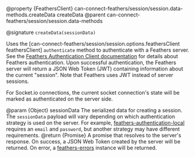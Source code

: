 @property {FeathersClient} can-connect-feathers/session/session.data-methods.createData createData
@parent can-connect-feathers/session/session.data-methods

@signature `createData(sessionData)`

Uses the [can-connect-feathers/session/session.options.feathersClient feathersClient] `authenticate` method to authenticate with a Feathers server.  See the [Feathers Authentication Client documentation](https://docs.feathersjs.com/authentication/client.html) for details about Feathers authentication.  Upon successful authentication, the Feathers server will return a JSON Web Token (JWT) containing information about the current "session".  Note that Feathers uses JWT instead of server sessions.

For Socket.io connections, the current socket connection's state will be marked as authenticated on the server side.

@param {Object} sessionData The serialized data for creating a session.  The `sessionData` payload will vary depending on which authentication strategy is used on the server.  For example, [feathers-authentication-local](https://github.com/feathersjs/feathers-authentication-local) requires an `email` and `password`, but another strategy may have different requirements.
@return {Promise<Object>} A promise that resolves to the server's response.  On success, a JSON Web Token created by the server will be returned.  On error, a [feathers-errors](https://github.com/feathersjs/feathers-errors) instance will be returned.
